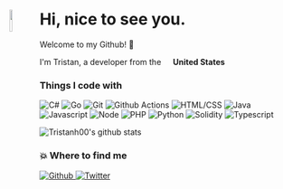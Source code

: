 # <img align="left" src="https://cdn.discordapp.com/emojis/938153240527265812.webp" width="10%" /> Hi, nice to see you.

Welcome to my Github! :wave:  

I'm Tristan, a developer from the <img src="https://cdn-icons-png.flaticon.com/512/197/197484.png" width="13"/> **United States** 

### Things I code with
<p>
  <img alt="C#" src="https://img.shields.io/badge/-C%23-E10098?style=flat-square&logo=csharp&logoColor=white" />
  <img alt="Go" src="https://img.shields.io/badge/-Go-29BEB0?style=flat-square&logo=go&logoColor=white" />
  <img alt="Git" src="https://img.shields.io/badge/-Git-F05032?style=flat-square&logo=git&logoColor=white" />
  <img alt="Github Actions" src="https://img.shields.io/badge/-Github_Actions-4834d4?style=flat-square&logo=github-actions&logoColor=white" />
  <img alt="HTML/CSS" src="https://img.shields.io/badge/-HTML/CSS-66666?style=flat-square&logo=html5&logoColor=white" />
  <img alt="Java" src="https://img.shields.io/badge/-Java-ea2845?style=flat-square&logo=openjdk&logoColor=white" />
  <img alt="Javascript" src="https://img.shields.io/badge/-Javascript-red?style=flat-square&logo=javascript&logoColor=white" />
  <img alt="Node" src="https://img.shields.io/badge/-Node-43853d?style=flat-square&logo=Node.js&logoColor=white" />
  <img alt="PHP" src="https://img.shields.io/badge/-PHP-777BB3?style=flat-square&logo=php&logoColor=white" />
  <img alt="Python" src="https://img.shields.io/badge/-Python-F7B93E?style=flat-square&logo=python&logoColor=white" />
  <img alt="Solidity" src="https://img.shields.io/badge/-Solidity-666666?style=flat-square&logo=solidity&logoColor=white" />
  <img alt="Typescript" src="https://img.shields.io/badge/-Typescript-blue?style=flat-square&logo=typescript&logoColor=white" />
</p>

![Tristanh00's github stats](https://github-readme-stats.vercel.app/api?username=tristanh00&show_icons=true) 
<!-- 
### :bar_chart: Where I spend my dev time -->
<!--START_SECTION:waka-->
<!--END_SECTION:waka-->

<!-- ### :zap: My Recent Activity -->

<!--START_SECTION:activity-->
<!--END_SECTION:activity--> 


### 💥 Where to find me
<p>
  <a href="https://github.com/tristanh00" target="_blank">
    <img alt="Github" src="https://img.shields.io/badge/GitHub-%2312100E.svg?&style=for-the-badge&logo=Github&logoColor=white" />
  </a> 
  <a href="https://twitter.com/0x_tristan" target="_blank">
    <img alt="Twitter" src="https://img.shields.io/badge/twitter-%231DA1F2.svg?&style=for-the-badge&logo=twitter&logoColor=white" />
  </a> 
</p>
